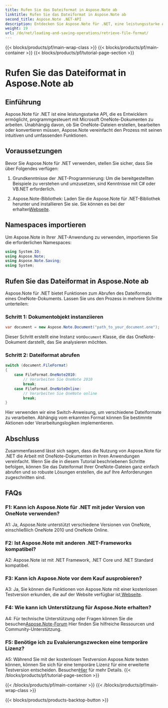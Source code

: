 ```yaml
---
title: Rufen Sie das Dateiformat in Aspose.Note ab
linktitle: Rufen Sie das Dateiformat in Aspose.Note ab
second_title: Aspose.Note .NET-API
description: Entdecken Sie Aspose.Note für .NET, eine leistungsstarke API für die programmgesteuerte Arbeit mit Microsoft OneNote-Dokumenten.
weight: 19
url: /de/net/loading-and-saving-operations/retrieve-file-format/
---
```


{{< blocks/products/pf/main-wrap-class >}}
{{< blocks/products/pf/main-container >}}
{{< blocks/products/pf/tutorial-page-section >}}

# Rufen Sie das Dateiformat in Aspose.Note ab

## Einführung

Aspose.Note für .NET ist eine leistungsstarke API, die es Entwicklern ermöglicht, programmgesteuert mit Microsoft OneNote-Dokumenten zu arbeiten. Unabhängig davon, ob Sie OneNote-Dateien erstellen, bearbeiten oder konvertieren müssen, Aspose.Note vereinfacht den Prozess mit seinen intuitiven und umfassenden Funktionen.

## Voraussetzungen

Bevor Sie Aspose.Note für .NET verwenden, stellen Sie sicher, dass Sie über Folgendes verfügen:

1. Grundkenntnisse der .NET-Programmierung: Um die bereitgestellten Beispiele zu verstehen und umzusetzen, sind Kenntnisse mit C# oder VB.NET erforderlich.
   
2.  Aspose.Note-Bibliothek: Laden Sie die Aspose.Note für .NET-Bibliothek herunter und installieren Sie sie. Sie können es bei der erhalten[Webseite](https://releases.aspose.com/note/net/).

## Namespaces importieren

Um Aspose.Note in Ihrer .NET-Anwendung zu verwenden, importieren Sie die erforderlichen Namespaces:

```csharp
using System.IO;
using Aspose.Note;
using Aspose.Note.Saving;
using System;
```

## Rufen Sie das Dateiformat in Aspose.Note ab

Aspose.Note für .NET bietet Funktionen zum Abrufen des Dateiformats eines OneNote-Dokuments. Lassen Sie uns den Prozess in mehrere Schritte unterteilen:

### Schritt 1: Dokumentobjekt instanziieren

```csharp
var document = new Aspose.Note.Document("path_to_your_document.one");
```

 Dieser Schritt erstellt eine Instanz von`Document` Klasse, die das OneNote-Dokument darstellt, das Sie analysieren möchten.

### Schritt 2: Dateiformat abrufen

```csharp
switch (document.FileFormat)
{
    case FileFormat.OneNote2010:
        // Verarbeiten Sie OneNote 2010
        break;
    case FileFormat.OneNoteOnline:
        // Verarbeiten Sie OneNote online
        break;
}
```

Hier verwenden wir eine Switch-Anweisung, um verschiedene Dateiformate zu verarbeiten. Abhängig vom erkannten Format können Sie bestimmte Aktionen oder Verarbeitungslogiken implementieren.

## Abschluss

Zusammenfassend lässt sich sagen, dass die Nutzung von Aspose.Note für .NET die Arbeit mit OneNote-Dokumenten in Ihren Anwendungen vereinfacht. Wenn Sie die in diesem Tutorial beschriebenen Schritte befolgen, können Sie das Dateiformat Ihrer OneNote-Dateien ganz einfach abrufen und so robuste Lösungen erstellen, die auf Ihre Anforderungen zugeschnitten sind.

## FAQs

### F1: Kann ich Aspose.Note für .NET mit jeder Version von OneNote verwenden?

A1: Ja, Aspose.Note unterstützt verschiedene Versionen von OneNote, einschließlich OneNote 2010 und OneNote Online.

### F2: Ist Aspose.Note mit anderen .NET-Frameworks kompatibel?

A2: Aspose.Note ist mit .NET Framework, .NET Core und .NET Standard kompatibel.

### F3: Kann ich Aspose.Note vor dem Kauf ausprobieren?

A3: Ja, Sie können die Funktionen von Aspose.Note mit einer kostenlosen Testversion erkunden, die auf der Website verfügbar ist[ Webseite](https://releases.aspose.com/).

### F4: Wie kann ich Unterstützung für Aspose.Note erhalten?

 A4: Für technische Unterstützung oder Fragen können Sie die besuchen[Aspose.Note-Forum](https://forum.aspose.com/c/note/28) Hier finden Sie hilfreiche Ressourcen und Community-Unterstützung.

### F5: Benötige ich zu Evaluierungszwecken eine temporäre Lizenz?

 A5: Während Sie mit der kostenlosen Testversion Aspose.Note testen können, können Sie sich für eine temporäre Lizenz für eine erweiterte Testversion entscheiden. Besuchen[Hier](https://purchase.aspose.com/temporary-license/) für mehr Details.
{{< /blocks/products/pf/tutorial-page-section >}}

{{< /blocks/products/pf/main-container >}}
{{< /blocks/products/pf/main-wrap-class >}}

{{< blocks/products/products-backtop-button >}}
